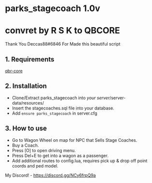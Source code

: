 # parks_stagecoach 1.0v

# convret by R S K to QBCORE

Thank You Deccas88#6846 For Made this beautiful script


## 1. Requirements
[qbr-core](https://github.com/qbcore-redm-framework/qbr-core)

## 2. Installation
- Clone/Extract parks_stagecoach into *your server*/server-data/resources/ 
- Insert the stagecoaches.sql file into your database.
- Add ```ensure parks_stagecoach``` in server.cfg

## 3. How to use
- Go to Wagon Wheel on map for NPC that Sells Stage Coaches.
- Buy a Coach.
- Press [O] to open driving menu.
- Press Del+E to get into a wagon as a passenger.
- Add additional routes to config.lua, requires pick up & drop off point coords and ped model.



My Discord! - https://discord.gg/NCy6frpQ9a
